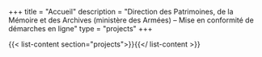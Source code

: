 +++
title = "Accueil"
description = "Direction des Patrimoines, de la Mémoire et des Archives (ministère des Armées) – Mise en conformité de démarches en ligne"
type = "projects"
+++

{{< list-content section="projects">}}{{</ list-content >}}
